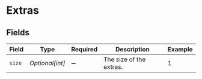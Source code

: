 # Extras


## Fields

| Field                   | Type                    | Required                | Description             | Example                 |
| ----------------------- | ----------------------- | ----------------------- | ----------------------- | ----------------------- |
| `size`                  | *Optional[int]*         | :heavy_minus_sign:      | The size of the extras. | 1                       |